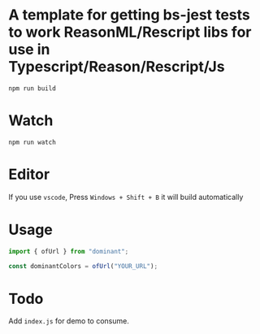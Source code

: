# A template for getting bs-jest tests to work ReasonML/Rescript libs for use in Typescript/Reason/Rescript/Js

```
npm run build
```

# Watch

```
npm run watch
```

# Editor

If you use `vscode`, Press `Windows + Shift + B` it will build automatically

# Usage

```js
import { ofUrl } from "dominant";

const dominantColors = ofUrl("YOUR_URL");
```


# Todo

Add `index.js` for demo to consume.
